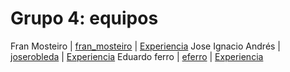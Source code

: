 # Grupo 4: equipos 

Fran Mosteiro | [fran_mosteiro](https://twitter.com/fran_mosteiro) | [Experiencia](http://ftt.programania.net/experiencias/7.html) 
Jose Ignacio Andrés | [joserobleda](https://twitter.com/joserobleda) | [Experiencia](http://ftt.programania.net/experiencias/34.html) 
Eduardo ferro | [eferro](https://twitter.com/eferro) | [Experiencia](http://ftt.programania.net/experiencias/38.html) 
 